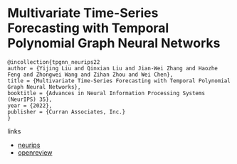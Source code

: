 # Multivariate Time-Series Forecasting with Temporal Polynomial Graph Neural Networks

```
@incollection{tpgnn_neurips22
author = {Yijing Liu and Qinxian Liu and Jian-Wei Zhang and Haozhe Feng and Zhongwei Wang and Zihan Zhou and Wei Chen},
title = {Multivariate Time-Series Forecasting with Temporal Polynomial Graph Neural Networks},
booktitle = {Advances in Neural Information Processing Systems (NeurIPS) 35},
year = {2022},
publisher = {Curran Associates, Inc.}
}
```

links
- [neurips](https://nips.cc/Conferences/2022/Schedule?showEvent=55345)
- [openreview](https://openreview.net/forum?id=pMumil2EJh)
